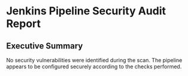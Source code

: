 # Jenkins Pipeline Security Audit Report

## Executive Summary

No security vulnerabilities were identified during the scan. The pipeline appears to be configured securely according to the checks performed.